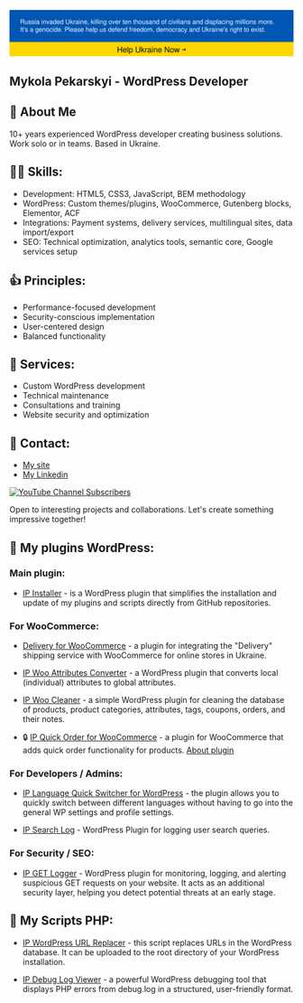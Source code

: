 [![Stand With Ukraine](https://raw.githubusercontent.com/vshymanskyy/StandWithUkraine/main/banner2-direct.svg)](https://stand-with-ukraine.pp.ua)

## Mykola Pekarskyi - WordPress Developer

## :wave: About Me
10+ years experienced WordPress developer creating business solutions. Work solo or in teams. Based in Ukraine.

## :man_technologist: Skills:

- Development: HTML5, CSS3, JavaScript, BEM methodology
- WordPress: Custom themes/plugins, WooCommerce, Gutenberg blocks, Elementor, ACF
- Integrations: Payment systems, delivery services, multilingual sites, data import/export
- SEO: Technical optimization, analytics tools, semantic core, Google services setup

## :thumbsup: Principles:

- Performance-focused development
- Security-conscious implementation
- User-centered design
- Balanced functionality

## :briefcase: Services:

- Custom WordPress development
- Technical maintenance
- Consultations and training
- Website security and optimization

##  :link: Contact:
- [My site](https://inwebpress.com/contacts/)
- [My Linkedin](https://www.linkedin.com/in/mykola-pekarskyi/)

[![YouTube Channel Subscribers](https://img.shields.io/youtube/channel/subscribers/UC9ZEeT6WrGupgza9KXpazyA)](https://www.youtube.com/@inwebpress/videos)

Open to interesting projects and collaborations. Let's create something impressive together!

## :file_folder: My plugins WordPress:

 ### Main plugin:

- [IP Installer](https://github.com/pekarskyi/ip-installer) - is a WordPress plugin that simplifies the installation and update of my plugins and scripts directly from GitHub repositories.

### For WooCommerce:

- [Delivery for WooCommerce](https://github.com/pekarskyi/ip-delivery-shipping) - a plugin for integrating the "Delivery" shipping service with WooCommerce for online stores in Ukraine.

- [IP Woo Attributes Converter](https://github.com/pekarskyi/ip-woo-attribute-converter) - a WordPress plugin that converts local (individual) attributes to global attributes.

- [IP Woo Cleaner](https://github.com/pekarskyi/ip-woo-cleaner) - a simple WordPress plugin for cleaning the database of products, product categories, attributes, tags, coupons, orders, and their notes.

- :lock: [IP Quick Order for WooCommerce](https://github.com/pekarskyi/ip-quick-order) - a plugin for WooCommerce that adds quick order functionality for products. [About plugin](https://inwebpress.com/ip-quick-order/)

### For Developers / Admins:

- [IP Language Quick Switcher for WordPress](https://github.com/pekarskyi/ip-language-quick-switcher-for-wp) - the plugin allows you to quickly switch between different languages without having to go into the general WP settings and profile settings.

- [IP Search Log](https://github.com/pekarskyi/ip-search-log) - WordPress Plugin for logging user search queries.

### For Security / SEO:

- [IP GET Logger](https://github.com/pekarskyi/ip-get-logger) - WordPress plugin for monitoring, logging, and alerting suspicious GET requests on your website. It acts as an additional security layer, helping you detect potential threats at an early stage.

## :file_folder: My Scripts PHP:

- [IP WordPress URL Replacer](https://github.com/pekarskyi/ip-wordpress-url-replacer) - this script replaces URLs in the WordPress database. It can be uploaded to the root directory of your WordPress installation.

- [IP Debug Log Viewer](https://github.com/pekarskyi/ip-debug-log-viewer) - a powerful WordPress debugging tool that displays PHP errors from debug.log in a structured, user-friendly format.